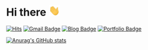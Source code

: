 # Hi there <img src="https://github.com/1ilsang/1ilsang/blob/master/assets/images/hi.gif" width="30px">




[![Hits](https://hits.seeyoufarm.com/api/count/incr/badge.svg?url=https%3A%2F%2Fgithub.com%2Fbansakdo&count_bg=%235DC0EB&title_bg=%23456DB2&icon=github.svg&icon_color=%23E7E7E7&title=hits&edge_flat=false)](https://hits.seeyoufarm.com)
[![Gmail Badge](https://img.shields.io/badge/Gamil-d14836?style=flat-squre&logo=Gmail&logoColor=white&link=mailto:bansakdo@gmail.com)](mailto:bansakdo@gmail.com)
[![Blog Badge](https://img.shields.io/badge/Tech_Blog-48AB7E?style=flat-squre&logo=vimeo&logoColor=white&link=https://velog.io/@deannn)](https://velog.io/@deannn)
[![Portfolio Badge](https://img.shields.io/badge/Portfolio-yellow?style=flat-squre&logo=notion&logoColor=white&link=https://www.notion.so/deannn/Park-Sangdo-df58c4d30fc845ae953dbd674ac6a363)](https://www.notion.so/deannn/Park-Sangdo-df58c4d30fc845ae953dbd674ac6a363)



[![Anurag's GitHub stats](https://github-readme-stats.vercel.app/api?username=bansakdo&count_private=true&show_icons=true&theme=blueberry)](https://github.com/anuraghazra/github-readme-stats)
<!--
**bansakdo/bansakdo** is a ✨ _special_ ✨ repository because its `README.md` (this file) appears on your GitHub profile.

Here are some ideas to get you started:

- 🔭 I’m currently working on ...
- 🌱 I’m currently learning ...
- 👯 I’m looking to collaborate on ...
- 🤔 I’m looking for help with ...
- 💬 Ask me about ...
- 📫 How to reach me: ...
- 😄 Pronouns: ...
- ⚡ Fun fact: ...
-->
